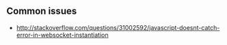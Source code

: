 ## Common issues

- http://stackoverflow.com/questions/31002592/javascript-doesnt-catch-error-in-websocket-instantiation
